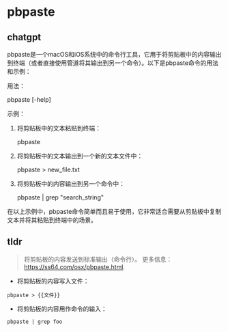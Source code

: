 # pbpaste 
## chatgpt 
pbpaste是一个macOS和iOS系统中的命令行工具，它用于将剪贴板中的内容输出到终端（或者直接使用管道将其输出到另一个命令）。以下是pbpaste命令的用法和示例：

用法：

pbpaste [-help]

示例：

1. 将剪贴板中的文本粘贴到终端：

    pbpaste

2. 将剪贴板中的文本输出到一个新的文本文件中：

    pbpaste > new_file.txt

3. 将剪贴板中的内容输出到另一个命令中：

    pbpaste | grep "search_string"

在以上示例中，pbpaste命令简单而且易于使用，它非常适合需要从剪贴板中复制文本并将其粘贴到终端中的场景。 

## tldr 
 
> 将剪贴板的内容发送到标准输出（命令行）。
> 更多信息：<https://ss64.com/osx/pbpaste.html>.

- 将剪贴板的内容写入文件：

`pbpaste > {{文件}}`

- 将剪贴板的内容用作命令的输入：

`pbpaste | grep foo`
